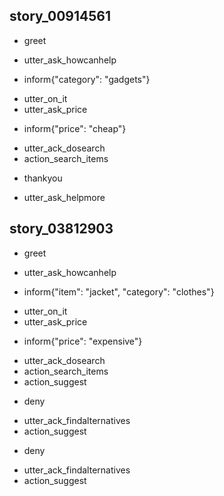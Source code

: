## story_00914561
* greet
 - utter_ask_howcanhelp
* inform{"category": "gadgets"}
 - utter_on_it
 - utter_ask_price
* inform{"price": "cheap"}
 - utter_ack_dosearch
 - action_search_items
* thankyou
 - utter_ask_helpmore

## story_03812903
* greet
 - utter_ask_howcanhelp
* inform{"item": "jacket", "category": "clothes"}
 - utter_on_it
 - utter_ask_price
* inform{"price": "expensive"}
 - utter_ack_dosearch
 - action_search_items
 - action_suggest
* deny
 - utter_ack_findalternatives
 - action_suggest
* deny
 - utter_ack_findalternatives
 - action_suggest
